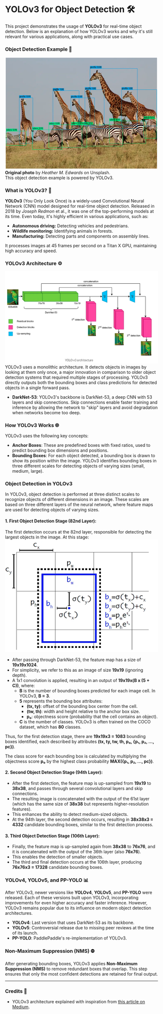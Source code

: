 YOLOv3 for Object Detection 🛠️
===============================

This project demonstrates the usage of **YOLOv3** for real-time object detection. Below is an explanation of how YOLOv3 works and why it's still relevant for various applications, along with practical use cases.

### Object Detection Example 🎯

![YOLOv3 Result](./assets/YOLOv3_result.png)
**Original photo** by *Heather M. Edwards* on Unsplash.\
This object detection example is powered by YOLOv3.

### What is YOLOv3? 🤖

**YOLOv3** (You Only Look Once) is a widely-used Convolutional Neural Network (CNN) model designed for real-time object detection. Released in 2018 by *Joseph Redmon* et al., it was one of the top-performing models at its time. Even today, it's highly efficient in various applications, such as:

-   **Autonomous driving:** Detecting vehicles and pedestrians.
-   **Wildlife monitoring:** Identifying animals in forests.
-   **Manufacturing:** Detecting parts and components on assembly lines.

It processes images at 45 frames per second on a Titan X GPU, maintaining high accuracy and speed.

### YOLOv3 Architecture ⚙️
![architecture](./assets/architecture.png)
YOLOv3 uses a monolithic architecture. It detects objects in images by looking at them only once, a major innovation in comparison to older object detection systems that required multiple stages of processing. YOLOv3 directly outputs both the bounding boxes and class predictions for detected objects in a single forward pass.

-   **DarkNet-53**: YOLOv3's backbone is DarkNet-53, a deep CNN with 53 layers and skip connections. Skip connections enable faster training and inference by allowing the network to "skip" layers and avoid degradation when networks become too deep.

### How YOLOv3 Works 🌐

YOLOv3 uses the following key concepts:

-   **Anchor Boxes**: These are predefined boxes with fixed ratios, used to predict bounding box dimensions and positions.
-   **Bounding Boxes**: For each object detected, a bounding box is drawn to show its position within the image. YOLOv3 identifies bounding boxes in three different scales for detecting objects of varying sizes (small, medium, large).

### Object Detection in YOLOv3

In YOLOv3, object detection is performed at three distinct scales to recognize objects of different dimensions in an image. These scales are based on three different layers of the neural network, where feature maps are used for detecting objects of varying sizes.

#### 1\. **First Object Detection Stage (82nd Layer):**

The first detection occurs at the 82nd layer, responsible for detecting the largest objects in the image. At this stage:
![bounding_box](./assets/bounding_box.png)
-   After passing through DarkNet-53, the feature map has a size of **19x19x1024**.
-   For simplicity, we refer to this as an image of size **19x19** (ignoring depth).
-   A 1x1 convolution is applied, resulting in an output of **19x19x(B x (5 + C))**, where:
    -   **B** is the number of bounding boxes predicted for each image cell. In YOLOv3, **B = 3**.
    -   **5** represents the bounding box attributes:
        -   **(tx, ty)**: offset of the bounding box center from the cell.
        -   **(tw, th)**: width and height relative to the anchor box size.
        -   **p₀**: objectness score (probability that the cell contains an object).
    -   **C** is the number of classes. YOLOv3 is often trained on the COCO dataset, which has **80** classes.

Thus, for the first detection stage, there are **19x19x3 = 1083** bounding boxes identified, each described by attributes **(tx, ty, tw, th, p₀, {p₁, p₂, ..., pc})**.

The class score for each bounding box is calculated by multiplying the objectness score **p₀** by the highest class probability **MAX({p₁, p₂, ..., pc})**.

#### 2\. **Second Object Detection Stage (94th Layer):**

-   After the first detection, the feature map is up-sampled from **19x19** to **38x38**, and passes through several convolutional layers and skip connections.
-   The resulting image is concatenated with the output of the 61st layer (which has the same size of **38x38** but represents higher-resolution features).
-   This enhances the ability to detect medium-sized objects.
-   At the 94th layer, the second detection occurs, resulting in **38x38x3 = 4332** candidate bounding boxes, similar to the first detection process.

#### 3\. **Third Object Detection Stage (106th Layer):**

-   Finally, the feature map is up-sampled again from **38x38** to **76x76**, and it is concatenated with the output of the 36th layer (also **76x76**).
-   This enables the detection of smaller objects.
-   The third and final detection occurs at the 106th layer, producing **76x76x3 = 17328** candidate bounding boxes.

### YOLOv4, YOLOv5, and PP-YOLO 📊

After YOLOv3, newer versions like **YOLOv4**, **YOLOv5**, and **PP-YOLO** were released. Each of these versions built upon YOLOv3, incorporating improvements for even higher accuracy and faster inference. However, YOLOv3 remains popular due to its influence on modern object detection architectures.

-   **YOLOv4**: Last version that uses DarkNet-53 as its backbone.
-   **YOLOv5**: Controversial release due to missing peer reviews at the time of its launch.
-   **PP-YOLO**: PaddlePaddle's re-implementation of YOLOv3.

### Non-Maximum Suppression (NMS) ⛔

After generating bounding boxes, YOLOv3 applies **Non-Maximum Suppression (NMS)** to remove redundant boxes that overlap. This step ensures that only the most confident detections are retained for final output.

* * * * *

### Credits 📝

-   YOLOv3 architecture explained with inspiration from [this article on Medium](https://medium.com/data-reply-it-datatech/yolo-v3-for-object-detection-f9f5637cf428).
